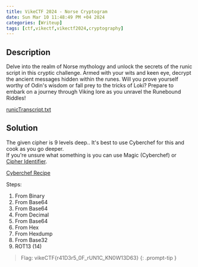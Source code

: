 ```yaml
---
title: VikeCTF 2024 - Norse Cryptogram
date: Sun Mar 10 11:48:49 PM +04 2024
categories: [Writeup]
tags: [ctf,vikectf,vikectf2024,cryptography]
---
```


## Description

Delve into the realm of Norse mythology and unlock the secrets of the runic script in this cryptic challenge. Armed with your wits and keen eye, decrypt the ancient messages hidden within the runes. Will you prove yourself worthy of Odin's wisdom or fall prey to the tricks of Loki? Prepare to embark on a journey through Viking lore as you unravel the Runebound Riddles!

[runicTranscript.txt](https://ctf.vikesec.ca/files/638138de061c08f5573843fe7a70b3c2/runicTranscript.txt?token=eyJ1c2VyX2lkIjo1NDcsInRlYW1faWQiOjQwNSwiZmlsZV9pZCI6Mn0.Ze4M7Q.hDT0_qXIiGfR9cFnW-KYUJfeJxo)

## Solution

The given cipher is 9 levels deep.. It's best to use Cyberchef for this and cook as you go deeper.<br>
If you're unsure what something is you can use Magic (Cyberchef) or [Cipher Identifier](https://www.dcode.fr/cipher-identifier).

[Cyberchef Recipe](https://gchq.github.io/CyberChef/#recipe=From_Binary('Space',8)From_Base64('A-Za-z0-9%2B/%3D',true,false)From_Base64('A-Za-z0-9%2B/%3D',true,false)From_Decimal('Space',false)From_Base64('A-Za-z0-9%2B/%3D',true,false)From_Hex('Auto')From_Hexdump()From_Base32('A-Z2-7%3D',true)ROT13(true,true,false,14))

Steps: 
1. From Binary
2. From Base64
3. From Base64
4. From Decimal
5. From Base64
6. From Hex
7. From Hexdump
8. From Base32
9. ROT13 (14)

> Flag: vikeCTF{r41D3r5_0F_rUN1C_KN0W13D63}
{: .prompt-tip } 